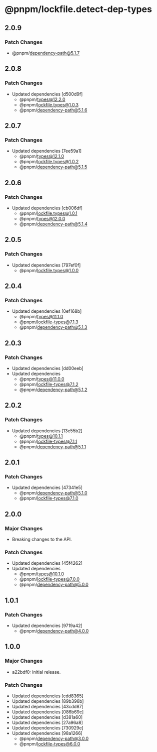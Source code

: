 # @pnpm/lockfile.detect-dep-types

## 2.0.9

### Patch Changes

- @pnpm/dependency-path@5.1.7

## 2.0.8

### Patch Changes

- Updated dependencies [d500d9f]
  - @pnpm/types@12.2.0
  - @pnpm/lockfile.types@1.0.3
  - @pnpm/dependency-path@5.1.6

## 2.0.7

### Patch Changes

- Updated dependencies [7ee59a1]
  - @pnpm/types@12.1.0
  - @pnpm/lockfile.types@1.0.2
  - @pnpm/dependency-path@5.1.5

## 2.0.6

### Patch Changes

- Updated dependencies [cb006df]
  - @pnpm/lockfile.types@1.0.1
  - @pnpm/types@12.0.0
  - @pnpm/dependency-path@5.1.4

## 2.0.5

### Patch Changes

- Updated dependencies [797ef0f]
  - @pnpm/lockfile.types@1.0.0

## 2.0.4

### Patch Changes

- Updated dependencies [0ef168b]
  - @pnpm/types@11.1.0
  - @pnpm/lockfile-types@7.1.3
  - @pnpm/dependency-path@5.1.3

## 2.0.3

### Patch Changes

- Updated dependencies [dd00eeb]
- Updated dependencies
  - @pnpm/types@11.0.0
  - @pnpm/lockfile-types@7.1.2
  - @pnpm/dependency-path@5.1.2

## 2.0.2

### Patch Changes

- Updated dependencies [13e55b2]
  - @pnpm/types@10.1.1
  - @pnpm/lockfile-types@7.1.1
  - @pnpm/dependency-path@5.1.1

## 2.0.1

### Patch Changes

- Updated dependencies [47341e5]
  - @pnpm/dependency-path@5.1.0
  - @pnpm/lockfile-types@7.1.0

## 2.0.0

### Major Changes

- Breaking changes to the API.

### Patch Changes

- Updated dependencies [45f4262]
- Updated dependencies
  - @pnpm/types@10.1.0
  - @pnpm/lockfile-types@7.0.0
  - @pnpm/dependency-path@5.0.0

## 1.0.1

### Patch Changes

- Updated dependencies [9719a42]
  - @pnpm/dependency-path@4.0.0

## 1.0.0

### Major Changes

- a22bdf0: Initial release.

### Patch Changes

- Updated dependencies [cdd8365]
- Updated dependencies [89b396b]
- Updated dependencies [43cdd87]
- Updated dependencies [086b69c]
- Updated dependencies [d381a60]
- Updated dependencies [27a96a8]
- Updated dependencies [730929e]
- Updated dependencies [98a1266]
  - @pnpm/dependency-path@3.0.0
  - @pnpm/lockfile-types@6.0.0

